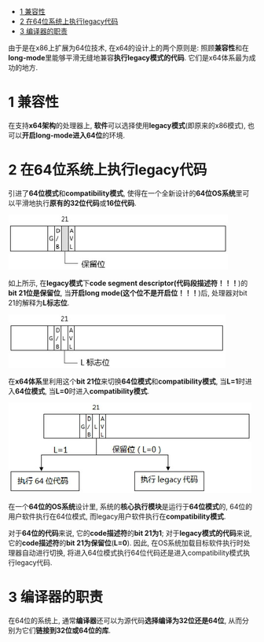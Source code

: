 
<!-- @import "[TOC]" {cmd="toc" depthFrom=1 depthTo=6 orderedList=false} -->

<!-- code_chunk_output -->

* [1 兼容性](#1-兼容性)
* [2 在64位系统上执行legacy代码](#2-在64位系统上执行legacy代码)
* [3 编译器的职责](#3-编译器的职责)

<!-- /code_chunk_output -->

由于是在x86上扩展为64位技术, 在x64的设计上的两个原则是: 照顾**兼容性**和在**long\-mode**里能够平滑无缝地兼容**执行legacy模式的代码**. 它们是x64体系最为成功的地方. 

# 1 兼容性

在支持**x64架构**的处理器上, **软件**可以选择使用**legacy模式**(即原来的x86模式), 也可以**开启long\-mode进入64位**的环境. 

# 2 在64位系统上执行legacy代码

引进了**64位模式**和**compatibility模式**, 使得在一个全新设计的**64位OS系统**里可以平滑地执行**原有的32位代码**或**16位代码**. 

![config](./images/2.png)

如上所示, 在**legacy模式**下**code segment descriptor(代码段描述符！！！**)的**bit 21位是保留位**, 当**开启long mode(这个位不是开启位！！！**)后, 处理器对bit 21的解释为**L标志位**. 

![config](./images/3.png)

在**x64体系**里利用这个**bit 21位**来切换**64位模式**和**compatibility模式**, 当**L=1**时进入**64位模式**, 当**L=0**时进入**compatibility模式**. 

![config](./images/4.png)

在一个**64位的OS系统**设计里, 系统的**核心执行模块**是运行于**64位模式**的, 64位的用户软件执行在64位模式, 而legacy用户软件执行在**compatibility模式**. 

对于**64位的代码**来说, 它的**code描述符**的**bit 21为1**; 对于**legacy模式的代码**来说, 它的**code描述符**的**bit 21为保留位**(**L=0**). 因此, 在OS系统加载目标软件执行时处理器自动进行切换, 将进入64位模式执行64位代码还是进入compatibility模式执行legacy代码. 

# 3 编译器的职责

在64位的系统上, 通常**编译器**还可以为源代码**选择编译为32位还是64位**, 从而分别为它们**链接到32位或64位的库**. 